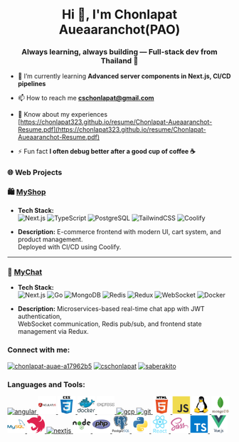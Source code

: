 <h1 align="center">Hi 👋, I'm Chonlapat Aueaaranchot(PAO)</h1>
<h3 align="center">Always learning, always building — Full-stack dev from Thailand 🌱</h3>

- 🌱 I’m currently learning **Advanced server components in Next.js, CI/CD pipelines**

- 📫 How to reach me **cschonlapat@gmail.com**

- 📄 Know about my experiences [https://chonlapat323.github.io/resume/Chonlapat-Aueaaranchot-Resume.pdf](https://chonlapat323.github.io/resume/Chonlapat-Aueaaranchot-Resume.pdf)

- ⚡ Fun fact **I often debug better after a good cup of coffee ☕**

<h3 align="left">🌐 Web Projects</h3>

### 🛍️ [MyShop](https://paodev.xyz)

- **Tech Stack:**  
  ![Next.js](https://img.shields.io/badge/Next.js-black?style=flat&logo=next.js&logoColor=white)
  ![TypeScript](https://img.shields.io/badge/TypeScript-3178C6?style=flat&logo=typescript&logoColor=white)
  ![PostgreSQL](https://img.shields.io/badge/PostgreSQL-4169E1?style=flat&logo=postgresql&logoColor=white)
  ![TailwindCSS](https://img.shields.io/badge/TailwindCSS-06B6D4?style=flat&logo=tailwindcss&logoColor=white)
  ![Coolify](https://img.shields.io/badge/Deployed%20via-Coolify-3B82F6?style=flat&logo=githubactions&logoColor=white)

- **Description:** E-commerce frontend with modern UI, cart system, and product management.  
  Deployed with CI/CD using Coolify.

---

### 💬 [MyChat](https://mychat.paodev.xyz)

- **Tech Stack:**  
  ![Next.js](https://img.shields.io/badge/Next.js-black?style=flat&logo=next.js&logoColor=white)
  ![Go](https://img.shields.io/badge/Golang-00ADD8?style=flat&logo=go&logoColor=white)
  ![MongoDB](https://img.shields.io/badge/MongoDB-4EA94B?style=flat&logo=mongodb&logoColor=white)
  ![Redis](https://img.shields.io/badge/Redis-DC382D?style=flat&logo=redis&logoColor=white)
  ![Redux](https://img.shields.io/badge/Redux-764ABC?style=flat&logo=redux&logoColor=white)
  ![WebSocket](https://img.shields.io/badge/WebSocket-005BBB?style=flat)
  ![Docker](https://img.shields.io/badge/Docker-2496ED?style=flat&logo=docker&logoColor=white)

- **Description:** Microservices-based real-time chat app with JWT authentication,  
  WebSocket communication, Redis pub/sub, and frontend state management via Redux.


<h3 align="left">Connect with me:</h3>
<p align="left">
<a href="https://linkedin.com/in/chonlapat-auae-a17962b5" target="blank"><img align="center" src="https://raw.githubusercontent.com/rahuldkjain/github-profile-readme-generator/master/src/images/icons/Social/linked-in-alt.svg" alt="chonlapat-auae-a17962b5" height="30" width="40" /></a>
<a href="https://fb.com/cschonlapat" target="blank"><img align="center" src="https://raw.githubusercontent.com/rahuldkjain/github-profile-readme-generator/master/src/images/icons/Social/facebook.svg" alt="cschonlapat" height="30" width="40" /></a>
<a href="https://instagram.com/saberakito" target="blank"><img align="center" src="https://raw.githubusercontent.com/rahuldkjain/github-profile-readme-generator/master/src/images/icons/Social/instagram.svg" alt="saberakito" height="30" width="40" /></a>
</p>

<h3 align="left">Languages and Tools:</h3>
<p align="left"> <a href="https://angular.io" target="_blank" rel="noreferrer"> <img src="https://angular.io/assets/images/logos/angular/angular.svg" alt="angular" width="40" height="40"/> </a> <a href="https://angular.io" target="_blank" rel="noreferrer"> <img src="https://raw.githubusercontent.com/devicons/devicon/master/icons/angularjs/angularjs-original-wordmark.svg" alt="angularjs" width="40" height="40"/> </a> <a href="https://www.w3schools.com/css/" target="_blank" rel="noreferrer"> <img src="https://raw.githubusercontent.com/devicons/devicon/master/icons/css3/css3-original-wordmark.svg" alt="css3" width="40" height="40"/> </a> <a href="https://www.docker.com/" target="_blank" rel="noreferrer"> <img src="https://raw.githubusercontent.com/devicons/devicon/master/icons/docker/docker-original-wordmark.svg" alt="docker" width="40" height="40"/> </a> <a href="https://expressjs.com" target="_blank" rel="noreferrer"> <img src="https://raw.githubusercontent.com/devicons/devicon/master/icons/express/express-original-wordmark.svg" alt="express" width="40" height="40"/> </a> <a href="https://cloud.google.com" target="_blank" rel="noreferrer"> <img src="https://www.vectorlogo.zone/logos/google_cloud/google_cloud-icon.svg" alt="gcp" width="40" height="40"/> </a> <a href="https://git-scm.com/" target="_blank" rel="noreferrer"> <img src="https://www.vectorlogo.zone/logos/git-scm/git-scm-icon.svg" alt="git" width="40" height="40"/> </a> <a href="https://www.w3.org/html/" target="_blank" rel="noreferrer"> <img src="https://raw.githubusercontent.com/devicons/devicon/master/icons/html5/html5-original-wordmark.svg" alt="html5" width="40" height="40"/> </a> <a href="https://developer.mozilla.org/en-US/docs/Web/JavaScript" target="_blank" rel="noreferrer"> <img src="https://raw.githubusercontent.com/devicons/devicon/master/icons/javascript/javascript-original.svg" alt="javascript" width="40" height="40"/> </a> <a href="https://www.linux.org/" target="_blank" rel="noreferrer"> <img src="https://raw.githubusercontent.com/devicons/devicon/master/icons/linux/linux-original.svg" alt="linux" width="40" height="40"/> </a> <a href="https://www.mongodb.com/" target="_blank" rel="noreferrer"> <img src="https://raw.githubusercontent.com/devicons/devicon/master/icons/mongodb/mongodb-original-wordmark.svg" alt="mongodb" width="40" height="40"/> </a> <a href="https://www.mysql.com/" target="_blank" rel="noreferrer"> <img src="https://raw.githubusercontent.com/devicons/devicon/master/icons/mysql/mysql-original-wordmark.svg" alt="mysql" width="40" height="40"/> </a> <a href="https://nestjs.com/" target="_blank" rel="noreferrer"> <img src="https://raw.githubusercontent.com/devicons/devicon/master/icons/nestjs/nestjs-plain.svg" alt="nestjs" width="40" height="40"/> </a> <a href="https://nextjs.org/" target="_blank" rel="noreferrer"> <img src="https://cdn.worldvectorlogo.com/logos/nextjs-2.svg" alt="nextjs" width="40" height="40"/> </a> <a href="https://nodejs.org" target="_blank" rel="noreferrer"> <img src="https://raw.githubusercontent.com/devicons/devicon/master/icons/nodejs/nodejs-original-wordmark.svg" alt="nodejs" width="40" height="40"/> </a> <a href="https://www.php.net" target="_blank" rel="noreferrer"> <img src="https://raw.githubusercontent.com/devicons/devicon/master/icons/php/php-original.svg" alt="php" width="40" height="40"/> </a> <a href="https://www.postgresql.org" target="_blank" rel="noreferrer"> <img src="https://raw.githubusercontent.com/devicons/devicon/master/icons/postgresql/postgresql-original-wordmark.svg" alt="postgresql" width="40" height="40"/> </a> <a href="https://www.python.org" target="_blank" rel="noreferrer"> <img src="https://raw.githubusercontent.com/devicons/devicon/master/icons/python/python-original.svg" alt="python" width="40" height="40"/> </a> <a href="https://reactjs.org/" target="_blank" rel="noreferrer"> <img src="https://raw.githubusercontent.com/devicons/devicon/master/icons/react/react-original-wordmark.svg" alt="react" width="40" height="40"/> </a> <a href="https://sass-lang.com" target="_blank" rel="noreferrer"> <img src="https://raw.githubusercontent.com/devicons/devicon/master/icons/sass/sass-original.svg" alt="sass" width="40" height="40"/> </a> <a href="https://www.typescriptlang.org/" target="_blank" rel="noreferrer"> <img src="https://raw.githubusercontent.com/devicons/devicon/master/icons/typescript/typescript-original.svg" alt="typescript" width="40" height="40"/> </a> <a href="https://vuejs.org/" target="_blank" rel="noreferrer"> <img src="https://raw.githubusercontent.com/devicons/devicon/master/icons/vuejs/vuejs-original-wordmark.svg" alt="vuejs" width="40" height="40"/> </a> </p>
